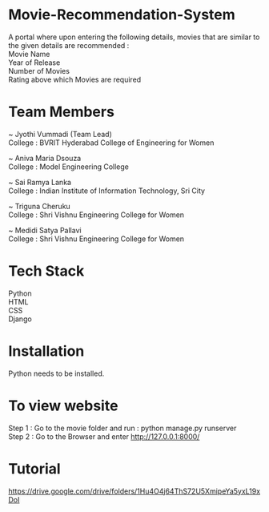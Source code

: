 # Movie-Recommendation-System
A portal where upon entering the following details, movies that are similar to the given details are recommended : <br/>
Movie Name <br/>
Year of Release <br/>
Number of Movies <br/>
Rating above which Movies are required <br/>

# Team Members
~ Jyothi Vummadi (Team Lead) <br/>
College : BVRIT Hyderabad College of Engineering for Women <br/>

~ Aniva Maria Dsouza <br/>
College : Model Engineering College <br/>

~ Sai Ramya Lanka <br/>
College : Indian Institute of Information Technology, Sri City <br/>

~ Triguna Cheruku <br/>
College : Shri Vishnu Engineering College for Women <br/>

~ Medidi Satya Pallavi <br/>
College : Shri Vishnu Engineering College for Women <br/>

# Tech Stack
Python <br/>
HTML <br/>
CSS <br/>
Django <br/>

# Installation
Python needs to be installed.

# To view website
Step 1 : Go to the movie folder and run : python manage.py runserver <br/>
Step 2 : Go to the Browser and enter http://127.0.0.1:8000/

# Tutorial 
https://drive.google.com/drive/folders/1Hu4O4j64ThS72U5XmipeYa5yxL19xDoI
